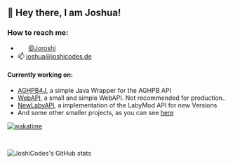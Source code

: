 ## 👋 Hey there, I am Joshua!<br>

### How to reach me:

- <img src="https://www.svgrepo.com/show/353655/discord-icon.svg" style="width: 16px; vertical-align: middle;"/> &nbsp;[@Joroshi](<https://discord.com/users/299251045513691137>)<br>
- 📫 joshua@joshicodes.de<br>

#### Currently working on:
- [AGHPB4J](https://github.com/JoshiCodes/AGHPB4J), a simple Java Wrapper for the AGHPB API
- [WebAPI](https://github.com/JoshiCodes/WebAPI), a small and simple WebAPI. Not recommended for production..
- [NewLabyAPI](https://github.com/JoshiCodes/NewLabyAPI), a implementation of the LabyMod API for new Versions 
- And some other smaller projects, as you can see [here](https://github.com/JoshiCodes?tab=repositories)

[![wakatime](https://wakatime.com/badge/user/5151dda7-31a8-48e7-a07d-f48df6b63636.svg)](https://wakatime.com/@5151dda7-31a8-48e7-a07d-f48df6b63636)

<br>

![JoshiCodes's GitHub stats](https://github-readme-stats-git-masterrstaa-rickstaa.vercel.app/api?username=joshicodes&show_icons=true&count_private=true&theme=dracula)

